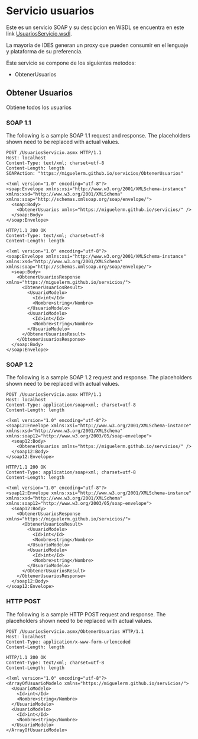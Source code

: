 # Servicio usuarios

Este es un servicio SOAP y su descipcion en WSDL se encuentra en este link [UsuariosServicio.wsdl](UsuariosServicio.wsdl).

La mayoría de IDES generan un proxy que pueden consumir en el lenguaje y plataforma de su preferencia.

Este servicio se compone de los siguientes metodos:

* ObtenerUsuarios

## Obtener Usuarios

Obtiene todos los usuarios

### SOAP 1.1

The following is a sample SOAP 1.1 request and response. The placeholders shown need to be replaced with actual values.

```
POST /UsuariosServicio.asmx HTTP/1.1
Host: localhost
Content-Type: text/xml; charset=utf-8
Content-Length: length
SOAPAction: "https://miguelerm.github.io/servicios/ObtenerUsuarios"

<?xml version="1.0" encoding="utf-8"?>
<soap:Envelope xmlns:xsi="http://www.w3.org/2001/XMLSchema-instance" xmlns:xsd="http://www.w3.org/2001/XMLSchema" xmlns:soap="http://schemas.xmlsoap.org/soap/envelope/">
  <soap:Body>
    <ObtenerUsuarios xmlns="https://miguelerm.github.io/servicios/" />
  </soap:Body>
</soap:Envelope>
```

```
HTTP/1.1 200 OK
Content-Type: text/xml; charset=utf-8
Content-Length: length

<?xml version="1.0" encoding="utf-8"?>
<soap:Envelope xmlns:xsi="http://www.w3.org/2001/XMLSchema-instance" xmlns:xsd="http://www.w3.org/2001/XMLSchema" xmlns:soap="http://schemas.xmlsoap.org/soap/envelope/">
  <soap:Body>
    <ObtenerUsuariosResponse xmlns="https://miguelerm.github.io/servicios/">
      <ObtenerUsuariosResult>
        <UsuarioModelo>
          <Id>int</Id>
          <Nombre>string</Nombre>
        </UsuarioModelo>
        <UsuarioModelo>
          <Id>int</Id>
          <Nombre>string</Nombre>
        </UsuarioModelo>
      </ObtenerUsuariosResult>
    </ObtenerUsuariosResponse>
  </soap:Body>
</soap:Envelope>
```

### SOAP 1.2

The following is a sample SOAP 1.2 request and response. The placeholders shown need to be replaced with actual values.

```
POST /UsuariosServicio.asmx HTTP/1.1
Host: localhost
Content-Type: application/soap+xml; charset=utf-8
Content-Length: length

<?xml version="1.0" encoding="utf-8"?>
<soap12:Envelope xmlns:xsi="http://www.w3.org/2001/XMLSchema-instance" xmlns:xsd="http://www.w3.org/2001/XMLSchema" xmlns:soap12="http://www.w3.org/2003/05/soap-envelope">
  <soap12:Body>
    <ObtenerUsuarios xmlns="https://miguelerm.github.io/servicios/" />
  </soap12:Body>
</soap12:Envelope>
```

```
HTTP/1.1 200 OK
Content-Type: application/soap+xml; charset=utf-8
Content-Length: length

<?xml version="1.0" encoding="utf-8"?>
<soap12:Envelope xmlns:xsi="http://www.w3.org/2001/XMLSchema-instance" xmlns:xsd="http://www.w3.org/2001/XMLSchema" xmlns:soap12="http://www.w3.org/2003/05/soap-envelope">
  <soap12:Body>
    <ObtenerUsuariosResponse xmlns="https://miguelerm.github.io/servicios/">
      <ObtenerUsuariosResult>
        <UsuarioModelo>
          <Id>int</Id>
          <Nombre>string</Nombre>
        </UsuarioModelo>
        <UsuarioModelo>
          <Id>int</Id>
          <Nombre>string</Nombre>
        </UsuarioModelo>
      </ObtenerUsuariosResult>
    </ObtenerUsuariosResponse>
  </soap12:Body>
</soap12:Envelope>
```

### HTTP POST

The following is a sample HTTP POST request and response. The placeholders shown need to be replaced with actual values.

```
POST /UsuariosServicio.asmx/ObtenerUsuarios HTTP/1.1
Host: localhost
Content-Type: application/x-www-form-urlencoded
Content-Length: length
```

```
HTTP/1.1 200 OK
Content-Type: text/xml; charset=utf-8
Content-Length: length

<?xml version="1.0" encoding="utf-8"?>
<ArrayOfUsuarioModelo xmlns="https://miguelerm.github.io/servicios/">
  <UsuarioModelo>
    <Id>int</Id>
    <Nombre>string</Nombre>
  </UsuarioModelo>
  <UsuarioModelo>
    <Id>int</Id>
    <Nombre>string</Nombre>
  </UsuarioModelo>
</ArrayOfUsuarioModelo>
```

